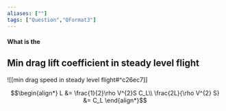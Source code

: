 ```yaml
---
aliases: [""]
tags: ["Question","QFormat3"]
---
```


#### What is the
## Min drag lift coefficient in steady level flight
![[min drag speed in steady level flight#^c26ec7]]

$$\begin{align*}
   L &= \frac{1}{2}\rho V^{2}S C_L\\
\frac{2L}{\rho V^{2} S} &= C_L
\end{align*}$$